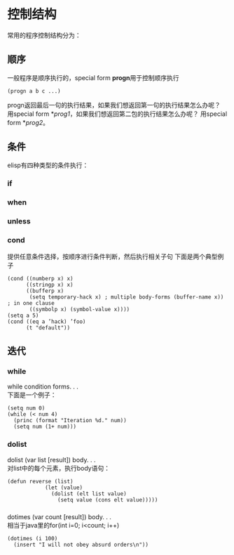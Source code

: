 # 控制结构
常用的程序控制结构分为：

## 顺序
一般程序是顺序执行的，special form **progn**用于控制顺序执行  
```elisp
(progn a b c ...)
```
progn返回最后一句的执行结果，如果我们想返回第一句的执行结果怎么办呢？
用special form **prog1*，如果我们想返回第二包的执行结果怎么办呢？
用special form **prog2*。

## 条件
elisp有四种类型的条件执行：

### if

### when

### unless

### cond
提供任意条件选择，按顺序进行条件判断，然后执行相关子句
下面是两个典型例子
```elisp
(cond ((numberp x) x)
      ((stringp x) x)
      ((bufferp x)
       (setq temporary-hack x) ; multiple body-forms (buffer-name x)) ; in one clause
       ((symbolp x) (symbol-value x))))
(setq a 5)
(cond ((eq a ’hack) ’foo)
      (t "default"))
```

## 迭代

### while
while condition forms. . .  
下面是一个例子：
```elisp
(setq num 0)
(while (< num 4)
  (princ (format "Iteration %d." num))
  (setq num (1+ num)))
```

### dolist
dolist (var list [result]) body. . .  
对list中的每个元素，执行body语句：  
```elisp
(defun reverse (list)
            (let (value)
              (dolist (elt list value)
                (setq value (cons elt value)))))
```

### 
dotimes (var count [result]) body. . .  
相当于java里的for(int i=0; i<count; i++)
```
(dotimes (i 100)
  (insert "I will not obey absurd orders\n"))
```
